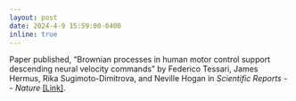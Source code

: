 ```yaml
---
layout: post
date: 2024-4-9 15:59:00-0400
inline: true
---
```


Paper published, “Brownian processes in human motor control support descending neural velocity commands” by Federico Tessari, James Hermus, Rika Sugimoto-Dimitrova, and Neville Hogan in <em>Scientific Reports -- Nature</em>  <a href="https://www.nature.com/articles/s41598-024-58380-5">[Link]</a>.

